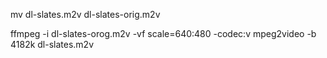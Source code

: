 
mv dl-slates.m2v dl-slates-orig.m2v

ffmpeg -i dl-slates-orog.m2v -vf scale=640:480 -codec:v mpeg2video -b 4182k dl-slates.m2v
